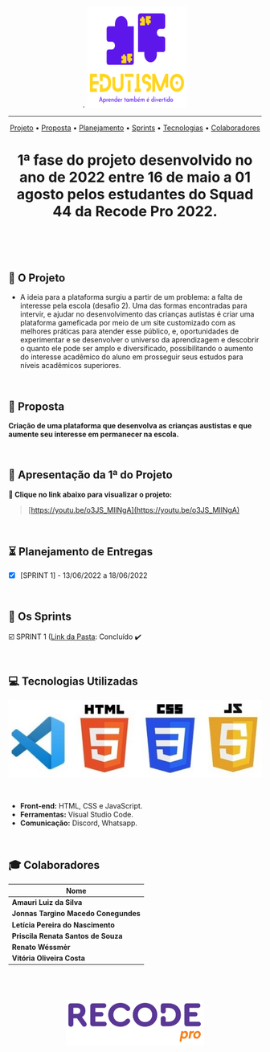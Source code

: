 <br>

<p align="center">.
      <img src="/Imagens_Geral/logo.svg" width="200" height="200">
<p align="center">

<hr>

<p align="center">
  <a href ="#rocket-o-projeto">Projeto</a>  •
  <a href ="#dart-proposta">Proposta</a>  •
  <a href ="#hourglass_flowing_sand-planejamento-de-entregas">Planejamento</a>  •
  <a href ="#calendar-os-sprints">Sprints</a>  •
  <a href ="#computer-tecnologias-utilizadas">Tecnologias</a>  •
  <a href ="#mortar_board-colaboradores">Colaboradores</a>
</p>

<h1 align="center">
  1ª fase do projeto desenvolvido no ano de 2022 entre 16 de maio a 01 agosto pelos estudantes do Squad 44 da Recode Pro 2022.
<h1 align="center">
<br>
      
## :rocket: O Projeto

* A ideia para a plataforma surgiu a partir de um problema: a falta de interesse pela escola (desafio 2). Uma das formas encontradas para intervir, e ajudar no desenvolvimento das crianças autistas é criar uma plataforma gameficada por meio de um site customizado com as melhores práticas para atender esse público, e, oportunidades de experimentar e se desenvolver o universo da aprendizagem e descobrir o quanto ele pode ser amplo e diversificado, possibilitando o aumento do interesse acadêmico do aluno em prosseguir seus estudos para níveis acadêmicos superiores.

</p>
<br>

## :dart: Proposta
**Criação de uma plataforma que desenvolva as crianças austistas e que aumente seu interesse em permanecer na escola.**
</p>
<br>

## :camera_flash: Apresentação da 1ª do Projeto

**:link: Clique no link abaixo para visualizar o projeto:**
>  [https://youtu.be/o3JS_MIlNgA](https://youtu.be/o3JS_MIlNgA)
</p>
<br> 

## :hourglass_flowing_sand: Planejamento de Entregas
      
- [x] [SPRINT 1] - 13/06/2022 a 18/06/2022
<P>
<br>

## :calendar: Os Sprints

☑️ SPRINT 1 ([Link da Pasta](https://github.com/renato-wessmer/Edutismo/tree/main/SPRINT_01): Concluído :heavy_check_mark:
<P>
<br> 

## :computer: Tecnologias Utilizadas
<p align="center">
      <img src="/Imagens_Geral/tech.JPG" >      
<p align="center">
</p>
<br>

* **Front-end:** HTML, CSS e JavaScript.              
* **Ferramentas:** Visual Studio Code.
* **Comunicação:** Discord, Whatsapp.
<P>
<br>

## :mortar_board: Colaboradores 

|Nome|
| -------- |
|**Amauri Luiz da Silva**|
|**Jonnas Targino Macedo Conegundes**|
|**Letícia Pereira do Nascimento**|
|**Priscila Renata Santos de Souza**|
|**Renato Wéssmėr**|
|**Vitória Oliveira Costa**|

<br>

<h1 align="center"> <img src = "Imagens_Geral/recode.png" height="90" /></h1>   
